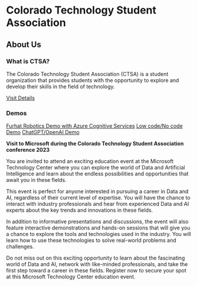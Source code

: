 # Colorado Technology Student Association

## About Us

### What is CTSA?

The Colorado Technology Student Association (CTSA) is a student organization that provides students with the opportunity to explore and develop their skills in the field of technology. 

[Visit Details](imgs/CTSA.png)

### Demos

[Furhat Robotics Demo with Azure Cognitive Services](https://www.youtube.com/watch?v=sKiowJ_5yME)
[Low code/No code Demo](https://www.lobe.ai/)
[ChatGPT/OpenAI Demo](https://githubnext.com/projects/hey-github/)

__Visit to Microsoft during the Colorado Technology Student Association conference 2023__

You are invited to attend an exciting education event at the Microsoft Technology Center where you can explore the world of Data and Artificial Intelligence and learn about the endless possibilities and opportunities that await you in these fields.

This event is perfect for anyone interested in pursuing a career in Data and AI, regardless of their current level of expertise. You will have the chance to interact with industry professionals and hear from experienced Data and AI experts about the key trends and innovations in these fields.

In addition to informative presentations and discussions, the event will also feature interactive demonstrations and hands-on sessions that will give you a chance to explore the tools and technologies used in the industry. You will learn how to use these technologies to solve real-world problems and challenges.

Do not miss out on this exciting opportunity to learn about the fascinating world of Data and AI, network with like-minded professionals, and take the first step toward a career in these fields. Register now to secure your spot at this Microsoft Technology Center education event.
